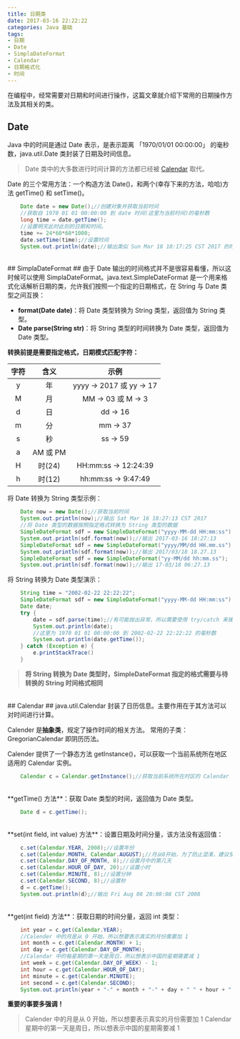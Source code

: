 ```yaml
---
title: 日期类
date: 2017-03-16 22:22:22
categories: Java 基础
tags: 
- 日期
- Date
- SimplaDateFormat
- Calendar
- 日期格式化
- 时间
---
```


在编程中，经常需要对日期和时间进行操作，这篇文章就介绍下常用的日期操作方法及其相关的类。

<!-- more -->

## Date
Java 中的时间是通过 Date 表示，是表示距离 「1970/01/01 00:00:00」 的毫秒数，java.util.Date 类封装了日期及时间信息。
>Date 类中的大多数进行时间计算的方法都已经被 [Calendar](/2017/03/16/日期类/#Calendar) 取代。

Date 的三个常用方法：一个构造方法 Date()，和两个(幸存下来的方法，哈哈)方法 getTime() 和 setTime()。

```java
	Date date = new Date();//创建对象并获取当前时间
	//获取自 1970 01 01 00:00:00 到 date 时间(这里为当前时间)的毫秒数
	long time = date.getTime();
	//设置明天此时此刻的日期和时间。
	time += 24*60*60*1000;
	date.setTime(time);//设置时间
	System.out.println(date);//输出类似 Sun Mar 18 18:17:25 CST 2017 的时间
```

</br>
## SimplaDateFormat ##
由于 Date 输出的时间格式并不是很容易看懂，所以这时候可以使用 SimplaDateFormat。java.text.SimpleDateFormat 是一个用来格式化话解析日期的类，允许我们按照一个指定的日期格式，在 String 与 Date 类型之间互换：

- **format(Date date)**：将 Date 类型转换为 String 类型，返回值为 String 类型。
- **Date parse(String str)**：将 String 类型的时间转换为 Date 类型，返回值为 Date 类型。

**转换前提是需要指定格式，日期模式匹配字符：**

|字符|含义|示例|
|:--:|:--:|:--:|
|y|年|yyyy → 2017 或 yy → 17|
|M|月|MM → 03 或 M → 3|
|d|日|dd → 16|
|m|分|mm → 37|
|s|秒|ss → 59|
|a|AM 或 PM||
|H|时(24)|HH:mm:ss → 12:24:39|
|h|时(12)|hh:mm:ss → 9:47:49|

将 Date 转换为 String 类型示例：

```java
	Date now = new Date();//获取当前时间
	System.out.println(now);//输出 Sat Mar 16 18:27:13 CST 2017
	//将 Date 类型的数据按照指定格式转换为 String 类型的数据
	SimpleDateFormat sdf = new SimpleDateFormat("yyyy-MM-dd HH:mm:ss");
	System.out.println(sdf.format(now));//输出 2017-03-16 18:27:13
	SimpleDateFormat sdf = new SimpleDateFormat("yyyy/MM/dd HH.mm.ss");
	System.out.println(sdf.format(now));//输出 2017/03/18 18.27.13
	SimpleDateFormat sdf = new SimpleDateFormat("yy-MM/dd hh:mm.ss");
	System.out.println(sdf.format(now));//输出 17-03/18 06:27.13
```

将 String 转换为 Date 类型演示：

```java
	String time = "2002-02-22 22:22:22";
	SimpleDateFormat sdf = new SimpleDateFormat("yyyy-MM-dd HH:mm:ss");//格式需要与待转换的 String 格式相同
	Date date;
	try {
		date = sdf.parse(time);//有可能抛出异常，所以需要使用 try/catch 来捕有可能发生的异常
		System.out.println(date);
		//这里为 1970 01 01 00:00:00 到 2002-02-22 22:22:22 的毫秒数
		System.out.println(date.getTime());
	} catch (Exception e) {
		e.printStackTrace()
	}
```
	
>**将 String 转换为 Date 类型时，SimpleDateFormat 指定的格式需要与待转换的 String 时间格式相同**

</br>
## Calendar ##
java.util.Calendar 封装了日历信息。主要作用在于其方法可以对时间进行计算。

Calender 是**抽象类**，规定了操作时间的相关方法。
常用的子类：GregorianCalendar 即阴历历法。

Calender 提供了一个静态方法 getInstance()，可以获取一个当前系统所在地区适用的 Calendar 实例。

```java
	Calendar c = Calendar.getInstance();//获取当前系统所在时区的 Calendar 实例，默认为当前时间
```

</br>
**getTime() 方法**：获取 Date 类型的时间，返回值为 Date 类型。

```java
	Date d = c.getTime();
```

</br>
**set(int field, int value) 方法**：设置日期及时间分量，该方法没有返回值：

```java
	c.set(Calendar.YEAR, 2008);//设置年份
	c.set(Calendar.MONTH, Calendar.AUGUST);//月从0开始，为了防止混淆，建议使用内部常量表示
	c.set(Calendar.DAY_OF_MONTH, 8);//设置月中的第几天
	c.set(Calendar.HOUR_OF_DAY, 20);//设置小时
	c.set(Calendar.MINUTE, 8);//设置分钟
	c.set(Calendar.SECOND, 8);//设置秒
	d = c.getTime();
	System.out.println(d);//输出 Fri Aug 08 20:08:08 CST 2008
```

</br>
**get(int field) 方法**：获取日期的时间分量，返回 int 类型：

```java
	int year = c.get(Calendar.YEAR);
	//Calender 中的月是从 0 开始，所以想要表示真实的月份需要加 1
	int month = c.get(Calendar.MONTH) + 1;
	int day = c.get(Calendar.DAY_OF_MONTH);
	//Calendar 中的每星期的第一天是周日，所以想表示中国的星期需要减 1
	int week = c.get(Calendar.DAY_OF_WEEK) - 1;
	int hour = c.get(Calendar.HOUR_OF_DAY);
	int minute = c.get(Calendar.MINUTE);
	int second = c.get(Calendar.SECOND);
	System.out.println(year + "-" + month + "-" + day + " " + hour + ":" + minute + ":" + second + " 星期" + week);//输出 2017-3-16 19:22:11 星期4
```

**重要的事要多强调！**
>Calender 中的月是从 0 开始，所以想要表示真实的月份需要加 1
>Calendar 星期中的第一天是周日，所以想表示中国的星期需要减 1